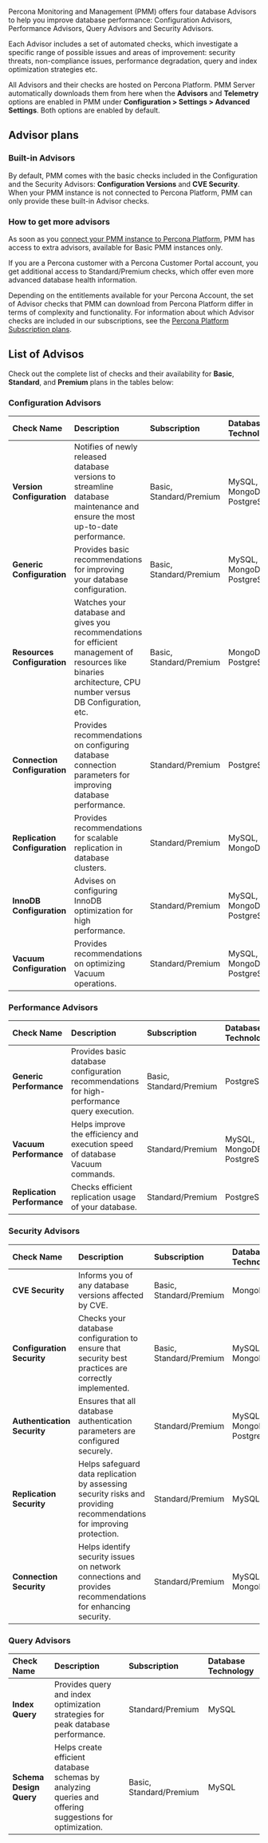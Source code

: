 Percona Monitoring and Management (PMM) offers four database Advisors to help you improve database performance: Configuration Advisors, Performance Advisors, Query Advisors and Security Advisors. 

Each Advisor includes a set of automated checks, which investigate a specific range of possible issues and areas of improvement: security threats, non-compliance issues, performance degradation, query and index optimization strategies etc.

All Advisors and their checks are hosted on Percona Platform. PMM Server automatically downloads them from here when the **Advisors** and **Telemetry** options are enabled in PMM under **Configuration > Settings > Advanced Settings**. Both options are enabled by default.

## Advisor plans

### Built-in Advisors
By default, PMM comes with the basic checks included in the Configuration and the Security Advisors: **Configuration Versions** and **CVE Security**.
When your PMM instance is not connected to Percona Platform, PMM can only provide these built-in  Advisor checks.

### How to get more advisors
As soon as you [connect your PMM instance to Percona Platform](../docs/connect-pmm.md), PMM has access to extra advisors, available for Basic PMM instances only.

If you are a Percona customer with a Percona Customer Portal account, you get additional access to Standard/Premium checks, which offer even more advanced database health information.

Depending on the entitlements available for your Percona Account, the set of Advisor checks that PMM can download from Percona Platform differ in terms of complexity and functionality. For information about which Advisor checks are included in our subscriptions, see the [Percona Platform Subscription plans](https://www.percona.com/software/percona-platform/subscription).

## List of Advisos
Check out the complete list of checks and their availability for **Basic**, **Standard**, and **Premium** plans in the tables below:


### Configuration Advisors

| Check Name | Description | Subscription | Database Technology|
| :--------- | :---------- | :--- |:--- |
| **Version Configuration** | Notifies of newly released database versions to streamline database maintenance and ensure the most up-to-date performance. |Basic, Standard/Premium | MySQL, MongoDB, PostgreSQL|
| **Generic Configuration** | Provides basic recommendations for improving your database configuration.   | Basic, Standard/Premium |MySQL, MongoDB, PostgreSQL| 
| **Resources Configuration** | Watches your database and gives you recommendations for efficient management of resources like binaries architecture, CPU number versus DB Configuration, etc. | Basic, Standard/Premium | MongoDB, PostgreSQL|
| **Connection Configuration** |Provides recommendations on configuring database connection parameters for improving database performance.  | Standard/Premium |PostgreSQL|
| **Replication Configuration** | Provides recommendations for scalable replication in database clusters. | Standard/Premium | MySQL, MongoDB|
| **InnoDB Configuration** | Advises on configuring InnoDB optimization for high performance. | Standard/Premium | MySQL, MongoDB, PostgreSQL|
| **Vacuum Configuration** | Provides recommendations on optimizing Vacuum operations. | Standard/Premium | MySQL, MongoDB, PostgreSQL|

### Performance Advisors

| Check Name | Description | Subscription | Database Technology|
| :--------- | :---------- | :--- |:--- |
| **Generic Performance** | Provides basic database configuration recommendations for high-performance query execution. | Basic, Standard/Premium | PostgreSQL|
| **Vacuum Performance** | Helps improve the efficiency and execution speed of database Vacuum commands. |  Standard/Premium | MySQL, MongoDB, PostgreSQL|
| **Replication Performance** |Checks efficient replication usage of your database. | Standard/Premium |PostgreSQL|


### Security Advisors
| Check Name | Description | Subscription | Database Technology|
| :--------- | :---------- | :--- |:--- |
| **CVE Security** | Informs you of any database versions affected by CVE. |Basic, Standard/Premium | MongoDB |
| **Configuration Security** | Checks your database configuration to ensure that security best practices are correctly implemented.  | Basic, Standard/Premium |MySQL, MongoDB|
| **Authentication Security** | Ensures that all database authentication parameters are configured securely. | Standard/Premium |MySQL, MongoDB, PostgreSQL|
| **Replication Security** | Helps safeguard data replication by assessing security risks and providing recommendations for improving protection. | Standard/Premium |MySQL|
| **Connection Security** | Helps identify security issues on network connections and provides recommendations for enhancing security. | Standard/Premium |MySQL, MongoDB|

### Query Advisors
| Check Name | Description | Subscription | Database Technology|
| :--------- | :---------- | :--- |:--- |
| **Index Query** | Provides query and index optimization strategies for peak database performance. | Standard/Premium | MySQL |
| **Schema Design Query** | Helps create efficient database schemas by analyzing queries and offering suggestions for optimization. | Basic, Standard/Premium |MySQL|
